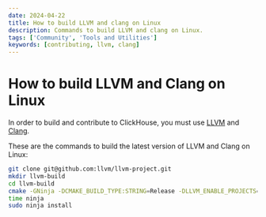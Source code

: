 ```yaml
---
date: 2024-04-22
title: How to build LLVM and clang on Linux
description: Commands to build LLVM and clang on Linux.
tags: ['Community', 'Tools and Utilities']
keywords: [contributing, llvm, clang]
---
```


# How to build LLVM and Clang on Linux

In order to build and contribute to ClickHouse, you must use [LLVM](https://llvm.org/) and [Clang](https://clang.llvm.org/).

<!-- truncate -->

These are the commands to build the latest version of LLVM and Clang on Linux:

```bash
git clone git@github.com:llvm/llvm-project.git
mkdir llvm-build
cd llvm-build
cmake -GNinja -DCMAKE_BUILD_TYPE:STRING=Release -DLLVM_ENABLE_PROJECTS=all -DLLVM_TARGETS_TO_BUILD=all ../llvm-project/llvm
time ninja
sudo ninja install
```
